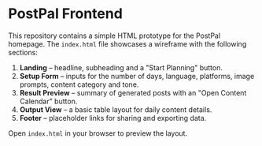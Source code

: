 # PostPal Frontend

This repository contains a simple HTML prototype for the PostPal homepage.
The `index.html` file showcases a wireframe with the following sections:

1. **Landing** – headline, subheading and a "Start Planning" button.
2. **Setup Form** – inputs for the number of days, language, platforms, image prompts, content category and tone.
3. **Result Preview** – summary of generated posts with an "Open Content Calendar" button.
4. **Output View** – a basic table layout for daily content details.
5. **Footer** – placeholder links for sharing and exporting data.

Open `index.html` in your browser to preview the layout.
